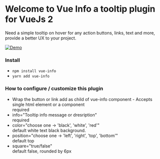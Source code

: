 # Welcome to Vue Info a tooltip plugin for VueJs 2

Need a simple tooltip on hover for any action buttons, links, text and more, provide a better UX to your project.

[![Demo](https://vue-info.netlify.app/demo.png)](https://vue-info.netlify.app/)

### Install

-   `npm install vue-info`
-   `yarn add vue-info`

### How to configure / customize this plugin

-   Wrap the button or link add as child of vue-info component - Accepts single html element or a component  
    required
-   info="Tooltip info message or dresription"  
    required
-   color="choose one -> 'black', 'white', 'red'"  
    default white text black background.
-   position="choose one -> 'left', 'right', 'top', 'bottom'"  
    default top
-   square="true/false"  
    default false, rounded by 6px
